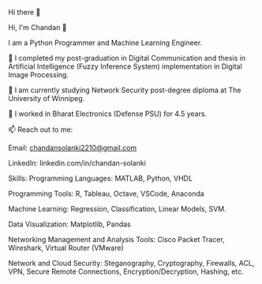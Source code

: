 Hi there 👋

Hi, I'm Chandan 👋

I am a Python Programmer and Machine Learning Engineer.

🌱 I completed my post-graduation in Digital Communication and thesis in Artificial Intelligence (Fuzzy Inference System) implementation in Digital Image Processing.

🔭 I am currently studying Network Security post-degree diploma at The University of Winnipeg.  

🔭 I worked in Bharat Electronics (Defense PSU) for 4.5 years.

📫 Reach out to me:

Email:     chandansolanki2210@gmail.com

LinkedIn:  linkedin.com/in/chandan-solanki

Skills:
Programming Languages: MATLAB, Python, VHDL

Programming Tools: R, Tableau, Octave, VSCode, Anaconda

Machine Learning: Regression, Classification, Linear Models, SVM.

Data Visualization: Matplotlib, Pandas

Networking Management and Analysis Tools: Cisco Packet Tracer, Wireshark, Virtual Router (VMware) 

Network and Cloud Security: Steganography, Cryptography, Firewalls, ACL, VPN, Secure Remote Connections, Encryption/Decryption, Hashing, etc.
